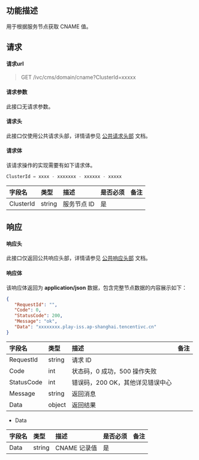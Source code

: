 ## 功能描述

用于根据服务节点获取 CNAME 值。

## 请求

#### 请求url

> GET /ivc/cms/domain/cname?ClusterId=xxxxx

#### 请求参数

此接口无请求参数。

#### 请求头

此接口仅使用公共请求头部，详情请参见 [公共请求头部](https://cloud.tencent.com/document/product/1344/50451) 文档。

#### 请求体

该请求操作的实现需要有如下请求体。

```js
ClusterId = xxxx - xxxxxxx - xxxxxx - xxxxx
```

| 字段名    | 类型   | 描述       | 是否必须 | 备注 |
| :-------- | :----- | :--------- | :------- | :--- |
| ClusterId | string | 服务节点 ID | 是       |      |

## 响应

#### 响应头

此接口仅返回公共响应头部，详情请参见 [公共响应头部](https://cloud.tencent.com/document/product/1344/50452) 文档。

#### 响应体

该响应体返回为 **application/json** 数据，包含完整节点数据的内容展示如下：

```json
{
   "RequestId": "",
   "Code": 0,
   "StatusCode": 200,
   "Message": "ok",
   "Data": "xxxxxxxx.play-iss.ap-shanghai.tencentivc.cn"
}
```

| 字段名     | 类型   | 描述                             | 备注 |
| :--------- | :----- | :------------------------------- | :--- |
| RequestId  | string | 请求 ID                          |      |
| Code       | int    | 状态码，0 成功，500 操作失败     |      |
| StatusCode | int    | 错误码，200 OK，其他详见错误中心 |      |
| Message    | string | 返回消息                         |      |
| Data       | object | 返回结果                         |      |

+ Data

| 字段名 | 类型   | 描述        | 是否必须 | 备注 |
| :----- | :----- | :---------- | :------- | :--- |
| Data   | string | CNAME 记录值 | 是       |      |
